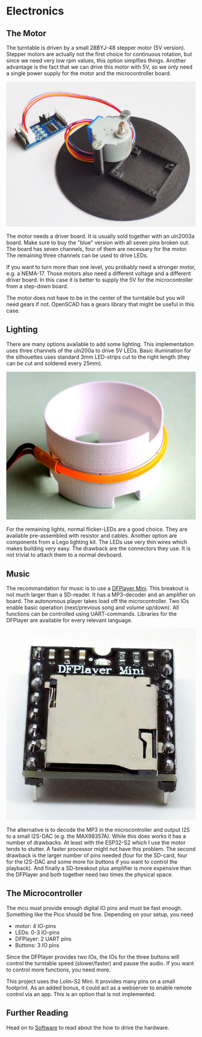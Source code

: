 Electronics
===========


The Motor
---------

The turntable is driven by a small 28BYJ-48 stepper motor (5V
version). Stepper motors are actually not the first choice for
continuous rotation, but since we need very low rpm values, this
option simplfies things. Another advantage is the fact that we can
drive this motor with 5V, so we only need a single power supply for
the motor and the microcontroller board.

![](./motor.jpg)

The motor needs a driver board. It is usually sold together with an
uln2003a board. Make sure to buy the "blue" version with all seven
pins broken out. The board has seven channels, four of them are
necessary for the motor. The remaining three channels can be used to
drive LEDs.

If you want to turn more than one level, you probably need a stronger
motor, e.g. a NEMA-17. Those motors also need a different voltage and
a different driver board. In this case it is better to supply the 5V
for the microcontroller from a step-down board.

The motor does not have to be in the center of the turntable but you
will need gears if not. OpenSCAD has a gears library that might be
useful in this case.


Lighting
--------

There are many options available to add some lighting. This implementation
uses three channels of the uln200a to drive 5V LEDs. Basic illumination
for the silhouettes uses standard 3mm LED-strips cut to the right length
(they can be cut and soldered every 25mm).

![](./led_strip.jpg)

For the remaining lights, normal flicker-LEDs are a good choice. They are
available pre-assembled with resistor and cables. Another option are
components from a Lego lighting kit. The LEDs use very thin wires which
makes building very easy. The drawback are the connectors they use. It
is not trivial to attach them to a normal devboard.


Music
-----

The recommandation for music is to use a [DFPlayer
Mini](https://wiki.dfrobot.com/DFPlayer_Mini_SKU_DFR0299). This
breakout is not much larger than a SD-reader. It has a MP3-decoder and
an amplifier on board. The autonomous player takes load off the
microcontroller.  Two IOs enable basic operation (next/previous song
and volume up/down). All functions can be controlled using
UART-commands. Libraries for the DFPlayer are available for every
relevant language.

![](./dfplayer.jpg)

The alternative is to decode the MP3 in the microcontroller and output
I2S to a small I2S-DAC (e.g. the MAX98357A). While this does works it
has a number of drawbacks. At least with the ESP32-S2 which I use the
motor tends to stutter. A faster processor might not have this
problem. The second drawback is the larger number of pins needed (four
for the SD-card, four for the I2S-DAC and some more for buttons if you
want to control the playback). And finally a SD-breakout plus
amplifier is more expensive than the DFPlayer and both together need
two times the physical space.


The Microcontroller
-------------------

The mcu must provide enough digital IO pins and must be fast
enough. Something like the Pico should be fine. Depending on your
setup, you need

  - motor: 4 IO-pins
  - LEDs: 0-3 IO-pins
  - DFPlayer: 2 UART pins
  - Buttons: 3 IO pins

Since the DFPlayer provides two IOs, the IOs for the three buttons will
control the turntable speed (slower/faster) and pause the audio.
If you want to control more functions, you need more.

This project uses the Lolin-S2 Mini. It provides many pins on a small
footprint. As an added bonus, it could act as a webserver to enable
remote control via an app. This is an option that is not implemented.


Further Reading
---------------

Head on to [Software](./software.md) to read about the how to
drive the hardware.
